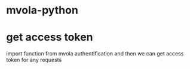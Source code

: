 # mvola-python

# get access token 
  import function from mvola authentification and then we can get access token for any requests 

